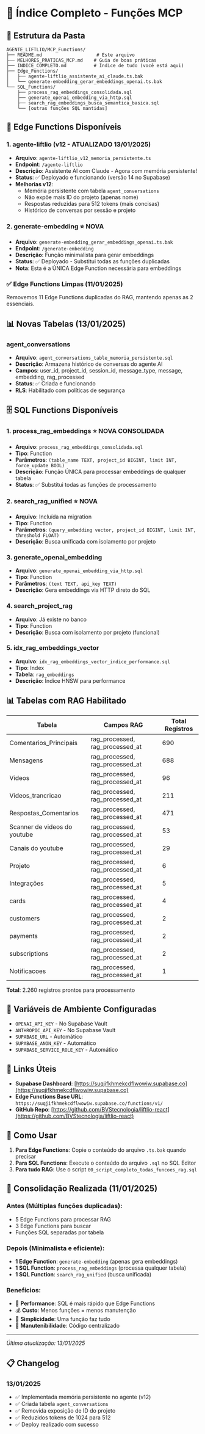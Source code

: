 # 📑 Índice Completo - Funções MCP

## 📂 Estrutura da Pasta

```
AGENTE_LIFTLIO/MCP_Functions/
├── README.md                    # Este arquivo
├── MELHORES_PRATICAS_MCP.md    # Guia de boas práticas
├── INDICE_COMPLETO.md          # Índice de tudo (você está aqui)
├── Edge_Functions/             
│   ├── agente-liftlio_assistente_ai_claude.ts.bak
│   └── generate-embedding_gerar_embeddings_openai.ts.bak
└── SQL_Functions/
    ├── process_rag_embeddings_consolidada.sql
    ├── generate_openai_embedding_via_http.sql
    ├── search_rag_embeddings_busca_semantica_basica.sql
    └── [outras funções SQL mantidas]
```

## 🚀 Edge Functions Disponíveis

### 1. agente-liftlio (v12 - ATUALIZADO 13/01/2025)
- **Arquivo**: `agente-liftlio_v12_memoria_persistente.ts`
- **Endpoint**: `/agente-liftlio`
- **Descrição**: Assistente AI com Claude - Agora com memória persistente!
- **Status**: ✅ Deployado e funcionando (versão 14 no Supabase)
- **Melhorias v12**:
  - Memória persistente com tabela `agent_conversations`
  - Não expõe mais ID do projeto (apenas nome)
  - Respostas reduzidas para 512 tokens (mais concisas)
  - Histórico de conversas por sessão e projeto

### 2. generate-embedding ⭐ NOVA
- **Arquivo**: `generate-embedding_gerar_embeddings_openai.ts.bak`
- **Endpoint**: `/generate-embedding`
- **Descrição**: Função minimalista para gerar embeddings
- **Status**: ✅ Deployado - Substitui todas as funções duplicadas
- **Nota**: Esta é a ÚNICA Edge Function necessária para embeddings

### ✅ Edge Functions Limpas (11/01/2025)
Removemos 11 Edge Functions duplicadas do RAG, mantendo apenas as 2 essenciais.

## 📊 Novas Tabelas (13/01/2025)

### agent_conversations
- **Arquivo**: `agent_conversations_table_memoria_persistente.sql`
- **Descrição**: Armazena histórico de conversas do agente AI
- **Campos**: user_id, project_id, session_id, message_type, message, embedding, rag_processed
- **Status**: ✅ Criada e funcionando
- **RLS**: Habilitado com políticas de segurança

## 🗄️ SQL Functions Disponíveis

### 1. process_rag_embeddings ⭐ NOVA CONSOLIDADA
- **Arquivo**: `process_rag_embeddings_consolidada.sql`
- **Tipo**: Function
- **Parâmetros**: `(table_name TEXT, project_id BIGINT, limit INT, force_update BOOL)`
- **Descrição**: Função ÚNICA para processar embeddings de qualquer tabela
- **Status**: ✅ Substitui todas as funções de processamento

### 2. search_rag_unified ⭐ NOVA
- **Arquivo**: Incluída na migration
- **Tipo**: Function
- **Parâmetros**: `(query_embedding vector, project_id BIGINT, limit INT, threshold FLOAT)`
- **Descrição**: Busca unificada com isolamento por projeto

### 3. generate_openai_embedding
- **Arquivo**: `generate_openai_embedding_via_http.sql`
- **Tipo**: Function
- **Parâmetros**: `(text TEXT, api_key TEXT)`
- **Descrição**: Gera embeddings via HTTP direto do SQL

### 4. search_project_rag
- **Arquivo**: Já existe no banco
- **Tipo**: Function
- **Descrição**: Busca com isolamento por projeto (funcional)

### 5. idx_rag_embeddings_vector
- **Arquivo**: `idx_rag_embeddings_vector_indice_performance.sql`
- **Tipo**: Index
- **Tabela**: `rag_embeddings`
- **Descrição**: Índice HNSW para performance

## 📊 Tabelas com RAG Habilitado

| Tabela | Campos RAG | Total Registros |
|--------|------------|-----------------|
| Comentarios_Principais | rag_processed, rag_processed_at | 690 |
| Mensagens | rag_processed, rag_processed_at | 688 |
| Videos | rag_processed, rag_processed_at | 96 |
| Videos_trancricao | rag_processed, rag_processed_at | 211 |
| Respostas_Comentarios | rag_processed, rag_processed_at | 471 |
| Scanner de videos do youtube | rag_processed, rag_processed_at | 53 |
| Canais do youtube | rag_processed, rag_processed_at | 29 |
| Projeto | rag_processed, rag_processed_at | 6 |
| Integrações | rag_processed, rag_processed_at | 5 |
| cards | rag_processed, rag_processed_at | 4 |
| customers | rag_processed, rag_processed_at | 2 |
| payments | rag_processed, rag_processed_at | 2 |
| subscriptions | rag_processed, rag_processed_at | 2 |
| Notificacoes | rag_processed, rag_processed_at | 1 |

**Total**: 2.260 registros prontos para processamento

## 🔑 Variáveis de Ambiente Configuradas

- `OPENAI_API_KEY` - No Supabase Vault
- `ANTHROPIC_API_KEY` - No Supabase Vault
- `SUPABASE_URL` - Automático
- `SUPABASE_ANON_KEY` - Automático
- `SUPABASE_SERVICE_ROLE_KEY` - Automático

## 🔗 Links Úteis

- **Supabase Dashboard**: [https://suqjifkhmekcdflwowiw.supabase.co](https://suqjifkhmekcdflwowiw.supabase.co)
- **Edge Functions Base URL**: `https://suqjifkhmekcdflwowiw.supabase.co/functions/v1/`
- **GitHub Repo**: [https://github.com/BVStecnologia/liftlio-react](https://github.com/BVStecnologia/liftlio-react)

## 📝 Como Usar

1. **Para Edge Functions**: Copie o conteúdo do arquivo `.ts.bak` quando precisar
2. **Para SQL Functions**: Execute o conteúdo do arquivo `.sql` no SQL Editor
3. **Para tudo RAG**: Use o script `00_script_completo_todas_funcoes_rag.sql`

## 🔄 Consolidação Realizada (11/01/2025)

### Antes (Múltiplas funções duplicadas):
- 5 Edge Functions para processar RAG
- 3 Edge Functions para buscar
- Funções SQL separadas por tabela

### Depois (Minimalista e eficiente):
- **1 Edge Function**: `generate-embedding` (apenas gera embeddings)
- **1 SQL Function**: `process_rag_embeddings` (processa qualquer tabela)
- **1 SQL Function**: `search_rag_unified` (busca unificada)

### Benefícios:
- 🚀 **Performance**: SQL é mais rápido que Edge Functions
- 💰 **Custo**: Menos funções = menos manutenção
- 🎯 **Simplicidade**: Uma função faz tudo
- 🔧 **Manutenibilidade**: Código centralizado

---

*Última atualização: 13/01/2025*

## 📋 Changelog

### 13/01/2025
- ✅ Implementada memória persistente no agente (v12)
- ✅ Criada tabela `agent_conversations`
- ✅ Removida exposição de ID do projeto
- ✅ Reduzidos tokens de 1024 para 512
- ✅ Deploy realizado com sucesso